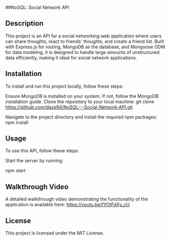 ##NoSQL: Social Network API

## Description
This project is an API for a social networking web application where users can share thoughts, react to friends' thoughts, and create a friend list. Built with Express.js for routing, MongoDB as the database, and Mongoose ODM for data modeling, it is designed to handle large amounts of unstructured data efficiently, making it ideal for social network applications.

## Installation
To install and run this project locally, follow these steps:

Ensure MongoDB is installed on your system. If not, follow the MongoDB installation guide.
Clone the repository to your local machine: git clone https://github.com/daze94/NoSQL---Social-Network-API.git

Navigate to the project directory and install the required npm packages: npm install

## Usage
To use this API, follow these steps:

Start the server by running:

npm start

## Walkthrough Video
A detailed walkthrough video demonstrating the functionality of the application is available here: https://youtu.be/fYOtFdXy_cU

## License
This project is licensed under the MIT License.
